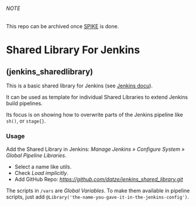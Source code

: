 ###### NOTE
This repo can be archived once [SPIKE](https://trello.com/c/Zbh6owAh/602-1-day-spike-publishing-events-from-jenkins-pipeline) is done.

# Shared Library For Jenkins
## (jenkins_sharedlibrary)

This is a basic shared library for Jenkins (see [Jenkins docu](https://jenkins.io/doc/book/pipeline/shared-libraries/)).

It can be used as template for individual Shared Libraries to extend Jenkins build pipelines.

Its focus is on showing how to overwrite parts of the Jenkins pipeline like `sh()`, or `stage{}`.

### Usage
Add the Shared Library in Jenkins: *Manage Jenkins » Configure System » Global Pipeline Libraries*.
* Select a name like *utils*.
* Check *Load implicitly*.
* Add GitHub Repo: *https://github.com/datze/jenkins_shared_library.git*

The scripts in `/vars` are *Global Variables*. To make them available in pipeline scripts, just add `@Library('the-name-you-gave-it-in-the-jenkins-config')`.
